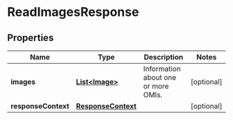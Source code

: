 

# ReadImagesResponse


## Properties

| Name | Type | Description | Notes |
|------------ | ------------- | ------------- | -------------|
|**images** | [**List&lt;Image&gt;**](Image.md) | Information about one or more OMIs. |  [optional] |
|**responseContext** | [**ResponseContext**](ResponseContext.md) |  |  [optional] |



